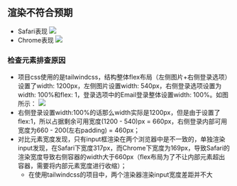 ## 渲染不符合预期

* Safari表现
  ![](https://lightweight.feishu.cn/space/api/box/stream/download/asynccode/?code=NjQxOGNlMWE4YjcyYmFlZWM4NzIzOTgyYWY4Zjk4MmZfcWdVc3NwRTA2Z0t2TmV0eHlXVnE4eWl1a1FrUjNtdzdfVG9rZW46THpOU2JKdEZKb0czTm14elB6cmNuU2k4bmNoXzE3NDAxMDkyMTA6MTc0MDExMjgxMF9WNA)
* Chrome表现
  ![](https://lightweight.feishu.cn/space/api/box/stream/download/asynccode/?code=ZDJmNDcwZTFkYzk1ZTQ1OTBiNjg1MDc1NzJhZWQzMDNfa1l3UERMUG9OSlFNdFRxVnYydHB1TU5EeEZNQU1rYkVfVG9rZW46Sjh0NGJDVEQ0b2RYenV4cTAxWWM5WTZ6bmxqXzE3NDAxMDkyMTA6MTc0MDExMjgxMF9WNA)

### 检查元素排查原因

* 项目css使用的是tailwindcss，结构整体flex布局（左侧图片+右侧登录选项）设置了width: 1200px，左侧图片设置width: 540px，右侧登录选项设置为width: 100%和flex: 1，登录选项中的Email登录整体设置width: 100%。如图所示：
  ![](https://lightweight.feishu.cn/space/api/box/stream/download/asynccode/?code=ZmRkOWFkY2JhZWY4ZDlmOTc4YzIwM2FjYjI0ZTNjNmNfREZtUllHTnVucHpmdzh4M0JTZG1SZDBSVEs0VjU2QzRfVG9rZW46R3NqRWJMWjhLb1FKNUt4QXhzOWNwYXRabmFnXzE3NDAxMDkyMTA6MTc0MDExMjgxMF9WNA)
* 右侧登录设置width:100%的话那么width实际是1200px，但是由于设置了flex:1，所以占据剩余可用宽度(1200 - 540)px = 660px，右侧登录内部可用宽度为660 - 200(左右padding) = 460px；
* 对比元素宽度发现，只有input框渲染在两个浏览器中是不一致的，单独渲染input发现，在Safari下宽度317px，而Chrome下宽度为169px，导致Safari的渲染宽度导致右侧容器的width大于660px（flex布局为了不让内部元素超出容器，需要将内部元素宽度进行收缩）；
  * 在使用tailwindcss的项目中，两个渲染器渲染input宽度差距并不大
